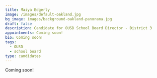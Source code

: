 ```yaml
---
title: Maiya Edgerly
image: /images/default-oakland.jpg
bg_image: images/background-oakland-panorama.jpg
draft: false
description: Candidate for OUSD School Board Director - District 3
appointments: Coming soon!
bio: Coming soon!
tags:
  - OUSD
  - school board
type: candidates
---
```

Coming soon!